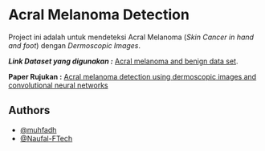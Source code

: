 # Acral Melanoma Detection

Project ini adalah untuk mendeteksi Acral Melanoma (*Skin Cancer in hand and foot*) dengan *Dermoscopic Images*.

***Link Dataset yang digunakan :*** [Acral melanoma and benign data set](https://figshare.com/s/a8c22c09f999f60a81bd).

**Paper Rujukan :** [Acral melanoma detection using dermoscopic images and convolutional neural networks](https://vciba.springeropen.com/articles/10.1186/s42492-021-00091-z)

## Authors

- [@muhfadh](https://www.github.com/muhfadh)
- [@Naufal-FTech](https://github.com/Naufal-FTech)



